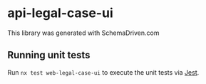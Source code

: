 
# api-legal-case-ui

This library was generated with SchemaDriven.com

## Running unit tests

Run `nx test web-legal-case-ui` to execute the unit tests via [Jest](https://jestjs.io).

